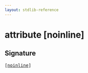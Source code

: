 ```yaml
---
layout: stdlib-reference
---
```


# attribute [noinline]

## Signature

<pre>
[<a href="/stdlib-reference/attributes/noinline">noinline</a>]
</pre>

